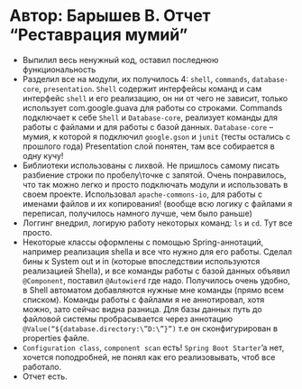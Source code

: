 Автор: Барышев В.
Отчет “Реставрация мумий” 
=============
*	Выпилил весь ненужный код, оставил последнюю функциональность
*	Разделил все на модули, их получилось 4: `shell`, `commands`, `database-core`, `presentation`. `Shell` содержит интерфейсы команд и сам интерфейс `shell` и его реализацию, он ни от чего не зависит, только использует com.google.guava для работы со строками. Commands подключает к себе `Shell` и `Database-core`, реализует команды для работы с файлами и для работы с базой данных. `Database-core` – мумия, к которой я подключил `google.gson` и `junit` (тесты остались с прошлого года) Presentation слой понятен, там все собирается в одну кучу!
*	Библиотеки использованы с лихвой. Не пришлось самому писать разбиение строки по пробелу\точке с запятой. Очень понравилось, что так можно легко и просто подключать модули и использовать в своем проекте. Использовал `apache-commons-io`, для работы с именами файлов и их копирования! (вообще всю логику с файлами я переписал, получилось намного лучше, чем было раньше)
*	Логгинг внедрил, логирую работу некоторых команд: `ls` и `cd`.  Тут все просто.
*	Некоторые классы оформлены с помощью Spring-аннотаций, например реализация shella и все что нужно для его работы. Сделал бины к System out и in (которые впоследствии используются реализацией Shella), и все команды работы с базой данных объявил `@Component`, поставил `@Autowierd` где надо. Получилось очень удобно,  в Shell  автоматом добавляются нужные мне команды (прямо всем списком). Команды работы с файлами я не аннотировал, хотя можно, зато сейчас видна разница. Для базы данных путь до файловой системы пробрасывается через аннотацию `@Value(“${database.directory:\”D:\”}”)`  т.е он сконфигурирован в properties файле.
*	`Configuration class`, `component scan` есть! `Spring Boot Starter`’a нет, хочется поподробней, не понял как его реализовывать, чтоб все работало.
*	Отчет есть.
